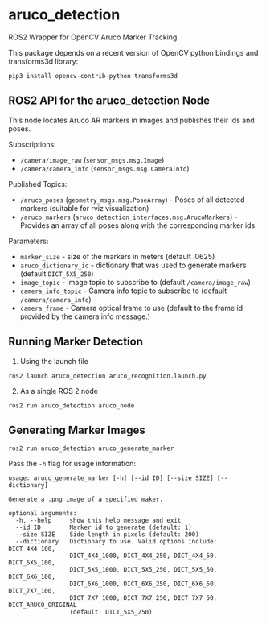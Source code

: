 # aruco_detection

ROS2 Wrapper for OpenCV Aruco Marker Tracking

This package depends on a recent version of OpenCV python bindings and transforms3d library:

```
pip3 install opencv-contrib-python transforms3d
```

## ROS2 API for the aruco_detection Node

This node locates Aruco AR markers in images and publishes their ids and poses.

Subscriptions:
* `/camera/image_raw` (`sensor_msgs.msg.Image`)
* `/camera/camera_info` (`sensor_msgs.msg.CameraInfo`)

Published Topics:
* `/aruco_poses` (`geometry_msgs.msg.PoseArray`) - Poses of all detected markers (suitable for rviz visualization)
* `/aruco_markers` (`aruco_detection_interfaces.msg.ArucoMarkers`) - Provides an array of all poses along with the corresponding marker ids

Parameters:
* `marker_size` - size of the markers in meters (default .0625)
* `aruco_dictionary_id` - dictionary that was used to generate markers (default `DICT_5X5_250`)
* `image_topic` - image topic to subscribe to (default `/camera/image_raw`)
* `camera_info_topic` - Camera info topic to subscribe to (default `/camera/camera_info`)
* `camera_frame` - Camera optical frame to use (default to the frame id provided by the camera info message.)

## Running Marker Detection

1. Using the launch file
```
ros2 launch aruco_detection aruco_recognition.launch.py
```
2. As a single ROS 2 node
```
ros2 run aruco_detection aruco_node
```

## Generating Marker Images

```
ros2 run aruco_detection aruco_generate_marker
```

Pass the `-h` flag for usage information: 

```
usage: aruco_generate_marker [-h] [--id ID] [--size SIZE] [--dictionary]

Generate a .png image of a specified maker.

optional arguments:
  -h, --help     show this help message and exit
  --id ID        Marker id to generate (default: 1)
  --size SIZE    Side length in pixels (default: 200)
  --dictionary   Dictionary to use. Valid options include: DICT_4X4_100,
                 DICT_4X4_1000, DICT_4X4_250, DICT_4X4_50, DICT_5X5_100,
                 DICT_5X5_1000, DICT_5X5_250, DICT_5X5_50, DICT_6X6_100,
                 DICT_6X6_1000, DICT_6X6_250, DICT_6X6_50, DICT_7X7_100,
                 DICT_7X7_1000, DICT_7X7_250, DICT_7X7_50, DICT_ARUCO_ORIGINAL
                 (default: DICT_5X5_250)
```
